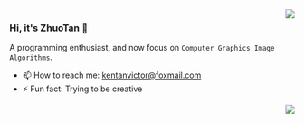 <a href="#">
    <img align="right" src='https://github-readme-stats.vercel.app/api?username=kentanvictor&show_icons=true&hide_border=true&icon_color=3F51B5&title_color=D4AC0D&hide=["contribs"]'>
</a>  

### Hi, it's ZhuoTan 👋

A programming enthusiast, and now focus on `Computer Graphics Image Algorithms`.

- 📫 How to reach me: <kentanvictor@foxmail.com>
- ⚡ Fun fact: Trying to be creative

<a href="https://github.com/kentanvictor">
    <img align="right" src="https://visitor-badge.laobi.icu//badge?page_id=kentanvictor.github.io">
</a>   
